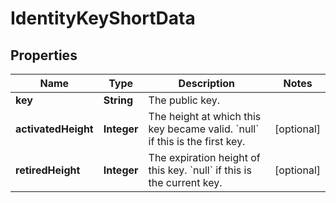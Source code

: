 
# IdentityKeyShortData

## Properties
Name | Type | Description | Notes
------------ | ------------- | ------------- | -------------
**key** | **String** | The public key. | 
**activatedHeight** | **Integer** | The height at which this key became valid. &#x60;null&#x60; if this is the first key. |  [optional]
**retiredHeight** | **Integer** | The expiration height of this key. &#x60;null&#x60; if this is the current key. |  [optional]



